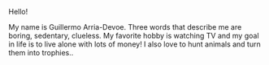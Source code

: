 Hello!

My name is Guillermo Arria-Devoe. Three words that describe me are boring, sedentary, clueless. My favorite hobby is watching TV and my goal in life is to live alone with lots of money! I also love to hunt animals and turn them into trophies..